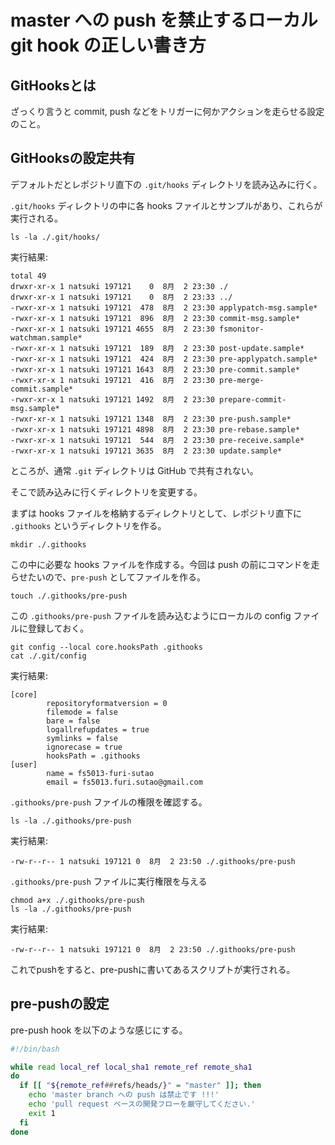 # master への push を禁止するローカル git hook の正しい書き方

## GitHooksとは
ざっくり言うと commit, push などをトリガーに何かアクションを走らせる設定のこと。

## GitHooksの設定共有
デフォルトだとレポジトリ直下の `.git/hooks` ディレクトリを読み込みに行く。

`.git/hooks` ディレクトリの中に各 hooks ファイルとサンプルがあり、これらが実行される。

```console
ls -la ./.git/hooks/
```
実行結果:
```
total 49
drwxr-xr-x 1 natsuki 197121    0  8月  2 23:30 ./
drwxr-xr-x 1 natsuki 197121    0  8月  2 23:33 ../
-rwxr-xr-x 1 natsuki 197121  478  8月  2 23:30 applypatch-msg.sample*
-rwxr-xr-x 1 natsuki 197121  896  8月  2 23:30 commit-msg.sample*
-rwxr-xr-x 1 natsuki 197121 4655  8月  2 23:30 fsmonitor-watchman.sample*
-rwxr-xr-x 1 natsuki 197121  189  8月  2 23:30 post-update.sample*
-rwxr-xr-x 1 natsuki 197121  424  8月  2 23:30 pre-applypatch.sample*
-rwxr-xr-x 1 natsuki 197121 1643  8月  2 23:30 pre-commit.sample*
-rwxr-xr-x 1 natsuki 197121  416  8月  2 23:30 pre-merge-commit.sample*
-rwxr-xr-x 1 natsuki 197121 1492  8月  2 23:30 prepare-commit-msg.sample*
-rwxr-xr-x 1 natsuki 197121 1348  8月  2 23:30 pre-push.sample*
-rwxr-xr-x 1 natsuki 197121 4898  8月  2 23:30 pre-rebase.sample*
-rwxr-xr-x 1 natsuki 197121  544  8月  2 23:30 pre-receive.sample*
-rwxr-xr-x 1 natsuki 197121 3635  8月  2 23:30 update.sample*
```

ところが、通常 `.git` ディレクトリは GitHub で共有されない。

そこで読み込みに行くディレクトリを変更する。

まずは hooks ファイルを格納するディレクトリとして、レポジトリ直下に `.githooks` というディレクトリを作る。

```console
mkdir ./.githooks
```

この中に必要な hooks ファイルを作成する。今回は push の前にコマンドを走らせたいので、`pre-push` としてファイルを作る。

```console
touch ./.githooks/pre-push
```

この `.githooks/pre-push` ファイルを読み込むようにローカルの config ファイルに登録しておく。

```console
git config --local core.hooksPath .githooks
cat ./.git/config
```
実行結果:
```console
[core]
        repositoryformatversion = 0
        filemode = false
        bare = false
        logallrefupdates = true
        symlinks = false
        ignorecase = true
        hooksPath = .githooks
[user]
        name = fs5013-furi-sutao
        email = fs5013.furi.sutao@gmail.com
```

`.githooks/pre-push` ファイルの権限を確認する。
```console
ls -la ./.githooks/pre-push
```
実行結果:
```
-rw-r--r-- 1 natsuki 197121 0  8月  2 23:50 ./.githooks/pre-push
```

`.githooks/pre-push` ファイルに実行権限を与える
```console
chmod a+x ./.githooks/pre-push
ls -la ./.githooks/pre-push
```
実行結果:
```
-rw-r--r-- 1 natsuki 197121 0  8月  2 23:50 ./.githooks/pre-push
```

これでpushをすると、pre-pushに書いてあるスクリプトが実行される。

## pre-pushの設定
pre-push hook を以下のような感じにする。
```bash
#!/bin/bash

while read local_ref local_sha1 remote_ref remote_sha1
do
  if [[ "${remote_ref##refs/heads/}" = "master" ]]; then
    echo 'master branch への push は禁止です !!!' 
    echo 'pull request ベースの開発フローを厳守してください.'
    exit 1
  fi
done
```
